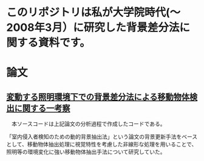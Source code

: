 # このリポジトリは私が大学院時代(～2008年3月）に研究した背景差分法に関する資料です。

# 論文

## [変動する照明環境下での背景差分法による移動物体検出に関する一考察](https://www.ieice.org/publications/conference-FIT-DVDs/FIT2007/pdf/I/I_042.pdf)    
 　本ソースコードは上記論文の分析過程で作成したコードである。
  
「室内侵入者検知のための動的背景抽出法」という論文の背景更新手法をベースとして、移動物体抽出処理に視覚特性を考慮した非線形な処理を用いることで、照明等の環境変化に強い移動物体抽出手法について研究していた。
